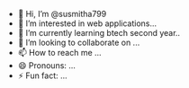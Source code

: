 - 👋 Hi, I’m @susmitha799
- 👀 I’m interested in web applications...
- 🌱 I’m currently learning btech second year..
- 💞️ I’m looking to collaborate on ...
- 📫 How to reach me ...
- 😄 Pronouns: ...
- ⚡ Fun fact: ...

<!---
susmitha799/susmitha799 is a ✨ special ✨ repository because its `README.md` (this file) appears on your GitHub profile.
You can click the Preview link to take a look at your changes.
--->
